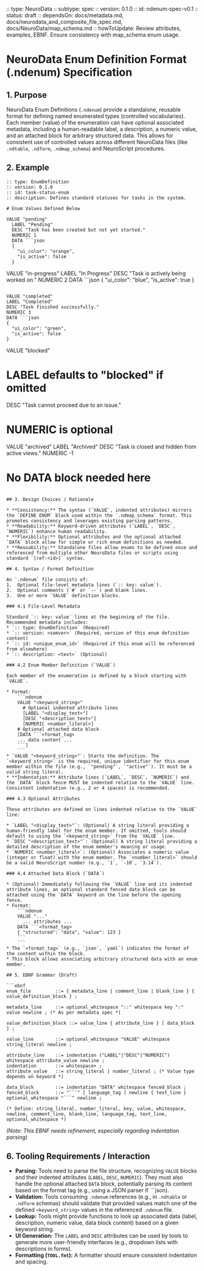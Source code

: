 :: type: NeuroData
:: subtype: spec
:: version: 0.1.0
:: id: ndenum-spec-v0.1
:: status: draft
:: dependsOn: docs/metadata.md, docs/neurodata_and_composite_file_spec.md, docs/NeuroData/map_schema.md
:: howToUpdate: Review attributes, examples, EBNF. Ensure consistency with map_schema enum usage.

# NeuroData Enum Definition Format (.ndenum) Specification

## 1. Purpose

NeuroData Enum Definitions (`.ndenum`) provide a standalone, reusable format for defining named enumerated types (controlled vocabularies). Each member (value) of the enumeration can have optional associated metadata, including a human-readable label, a description, a numeric value, and an attached block for arbitrary structured data. This allows for consistent use of controlled values across different NeuroData files (like `.ndtable`, `.ndform`, `.ndmap_schema`) and NeuroScript procedures.

## 2. Example

```ndenum
:: type: EnumDefinition
:: version: 0.1.0
:: id: task-status-enum
:: description: Defines standard statuses for tasks in the system.

# Enum Values Defined Below

VALUE "pending"
  LABEL "Pending"
  DESC "Task has been created but not yet started."
  NUMERIC 1
  DATA ```json
  {
    "ui_color": "orange",
    "is_active": false
  }
  ```

VALUE "in-progress"
  LABEL "In Progress"
  DESC "Task is actively being worked on."
  NUMERIC 2
  DATA ```json
  {
    "ui_color": "blue",
    "is_active": true
  }
  ```

VALUE "completed"
  LABEL "Completed"
  DESC "Task finished successfully."
  NUMERIC 3
  DATA ```json
  {
    "ui_color": "green",
    "is_active": false
  }
  ```

VALUE "blocked"
  # LABEL defaults to "blocked" if omitted
  DESC "Task cannot proceed due to an issue."
  # NUMERIC is optional

VALUE "archived"
  LABEL "Archived"
  DESC "Task is closed and hidden from active views."
  NUMERIC -1
  # No DATA block needed here
```

## 3. Design Choices / Rationale

* **Consistency:** The syntax (`VALUE`, indented attributes) mirrors the `DEFINE ENUM` block used within the `.ndmap_schema` format. This promotes consistency and leverages existing parsing patterns.
* **Readability:** Keyword-driven attributes (`LABEL`, `DESC`, `NUMERIC`) enhance human readability.
* **Flexibility:** Optional attributes and the optional attached `DATA` block allow for simple or rich enum definitions as needed.
* **Reusability:** Standalone files allow enums to be defined once and referenced from multiple other NeuroData files or scripts using standard `[ref:<id>]` syntax.

## 4. Syntax / Format Definition

An `.ndenum` file consists of:
1.  Optional file-level metadata lines (`:: key: value`).
2.  Optional comments (`#` or `--`) and blank lines.
3.  One or more `VALUE` definition blocks.

### 4.1 File-Level Metadata

Standard `:: key: value` lines at the beginning of the file. Recommended metadata includes:
* `:: type: EnumDefinition` (Required)
* `:: version: <semver>` (Required, version of this enum definition content)
* `:: id: <unique_enum_id>` (Required if this enum will be referenced from elsewhere)
* `:: description: <text>` (Optional)

### 4.2 Enum Member Definition (`VALUE`)

Each member of the enumeration is defined by a block starting with `VALUE`.

* Format:
    ```ndenum
    VALUE "<keyword_string>"
      # Optional indented attribute lines
      [LABEL "<display_text>"]
      [DESC "<description_text>"]
      [NUMERIC <number_literal>]
    # Optional attached data block
    [DATA ```<format_tag>
    ... data content ...
    ```]
    ```
* `VALUE "<keyword_string>"`: Starts the definition. The `<keyword_string>` is the required, unique identifier for this enum member within the file (e.g., `"pending"`, `"active"`). It must be a valid string literal.
* **Indentation:** Attribute lines (`LABEL`, `DESC`, `NUMERIC`) and the `DATA` block fence MUST be indented relative to the `VALUE` line. Consistent indentation (e.g., 2 or 4 spaces) is recommended.

### 4.3 Optional Attributes

These attributes are defined on lines indented relative to the `VALUE` line:

* `LABEL "<display_text>"`: (Optional) A string literal providing a human-friendly label for the enum member. If omitted, tools should default to using the `<keyword_string>` from the `VALUE` line.
* `DESC "<description_text>"`: (Optional) A string literal providing a detailed description of the enum member's meaning or usage.
* `NUMERIC <number_literal>`: (Optional) Associates a numeric value (integer or float) with the enum member. The `<number_literal>` should be a valid NeuroScript number (e.g., `1`, `-10`, `3.14`).

### 4.4 Attached Data Block (`DATA`)

* (Optional) Immediately following the `VALUE` line and its indented attribute lines, an optional standard fenced data block can be attached using the `DATA` keyword on the line before the opening fence.
* Format:
    ```ndenum
    VALUE "..."
      ... attributes ...
    DATA ```<format_tag>
    { "structured": "data", "value": 123 }
    ```
    ```
* The `<format_tag>` (e.g., `json`, `yaml`) indicates the format of the content within the block.
* This block allows associating arbitrary structured data with an enum member.

## 5. EBNF Grammar (Draft)

```ebnf
enum_file         ::= { metadata_line | comment_line | blank_line } { value_definition_block } ;

metadata_line     ::= optional_whitespace "::" whitespace key ":" value newline ; (* As per metadata spec *)

value_definition_block ::= value_line { attribute_line } [ data_block ] ;

value_line        ::= optional_whitespace "VALUE" whitespace string_literal newline ;

attribute_line    ::= indentation ("LABEL"|"DESC"|"NUMERIC") whitespace attribute_value newline ;
indentation       ::= whitespace+ ;
attribute_value   ::= string_literal | number_literal ; (* Value type depends on keyword *)

data_block        ::= indentation "DATA" whitespace fenced_block ;
fenced_block      ::= "```" [ language_tag ] newline { text_line } optional_whitespace "```" newline ;

(* Define: string_literal, number_literal, key, value, whitespace, newline, comment_line, blank_line, language_tag, text_line, optional_whitespace *)
```
*(Note: This EBNF needs refinement, especially regarding indentation parsing)*

## 6. Tooling Requirements / Interaction

* **Parsing:** Tools need to parse the file structure, recognizing `VALUE` blocks and their indented attributes (`LABEL`, `DESC`, `NUMERIC`). They must also handle the optional attached `DATA` block, potentially parsing its content based on the format tag (e.g., using a JSON parser if ```json).
* **Validation:** Tools consuming `.ndenum` references (e.g., in `.ndtable` or `.ndform` schemas) should validate that provided values match one of the defined `<keyword_string>` values in the referenced `.ndenum` file.
* **Lookup:** Tools might provide functions to look up associated data (label, description, numeric value, data block content) based on a given keyword string.
* **UI Generation:** The `LABEL` and `DESC` attributes can be used by tools to generate more user-friendly interfaces (e.g., dropdown lists with descriptions in forms).
* **Formatting (`TOOL.fmt`):** A formatter should ensure consistent indentation and spacing.
